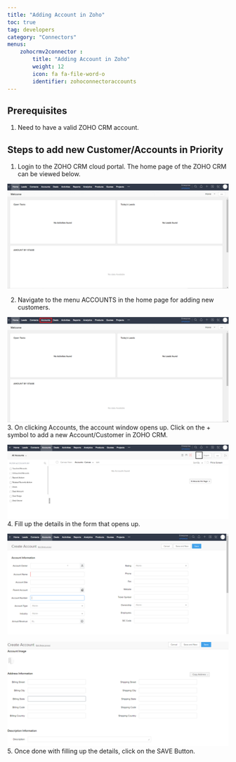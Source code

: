 ```yaml
---
title: "Adding Account in Zoho"
toc: true
tag: developers
category: "Connectors"
menus: 
    zohocrmv2connector :
        title: "Adding Account in Zoho"
        weight: 12
        icon: fa fa-file-word-o
        identifier: zohoconnectoraccounts
---
```


## Prerequisites

1.	Need to have a valid ZOHO CRM account.


## Steps to add new Customer/Accounts in Priority

1.	Login to the ZOHO CRM cloud portal. The home page of the ZOHO CRM can be viewed below.

![zohocrm-addaccount1](/staticfiles/connectors/media/application-connector/zohocrm-addaccount1.png)

2.  Navigate to the menu ACCOUNTS in the home page for adding new customers. 

![zohocrm-addaccount2](/staticfiles/connectors/media/application-connector/zohocrm-addaccount2.png)
3.  On clicking Accounts, the account window opens up. Click on the + symbol to add a new Account/Customer in ZOHO CRM.

![zohocrm-addaccount3](/staticfiles/connectors/media/application-connector/zohocrm-addaccount3.png)
4.  Fill up the details in the form that opens up.

![zohocrm-addaccount4](/staticfiles/connectors/media/application-connector/zohocrm-addaccount4.png)

![zohocrm-addaccount5](/staticfiles/connectors/media/application-connector/zohocrm-addaccount5.png)
5.  Once done with filling up the details, click on the SAVE Button.
     
